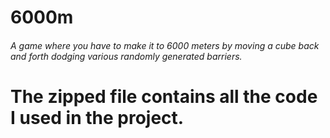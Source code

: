 # 6000m
###### A game where you have to make it to 6000 meters by moving a cube back and forth dodging various randomly generated barriers. 
# The zipped file contains all the code I used in the project.

